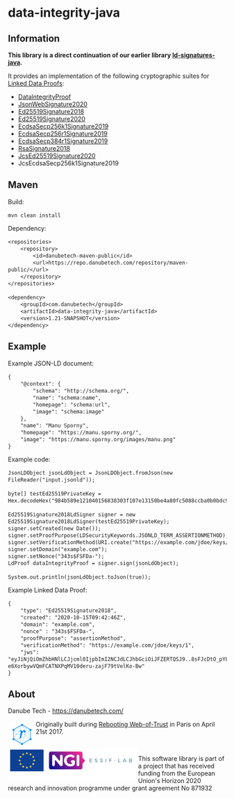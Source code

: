 # data-integrity-java

## Information

**This library is a direct continuation of our earlier library [ld-signatures-java](https://github.com/weboftrustinfo/ld-signatures-java).**

It provides an implementation of the following cryptographic suites for [Linked Data Proofs](https://w3c-ccg.github.io/ld-proofs/):

 - [DataIntegrityProof](https://w3c.github.io/vc-data-integrity/)
 - [JsonWebSignature2020](https://w3c-ccg.github.io/lds-jws2020/)
 - [Ed25519Signature2018](https://w3c-ccg.github.io/lds-ed25519-2018/)
 - [Ed25519Signature2020](https://www.w3.org/community/reports/credentials/CG-FINAL-di-eddsa-2020-20220724/)
 - [EcdsaSecp256k1Signature2019](https://w3c-ccg.github.io/lds-ecdsa-secp256k1-2019/)
 - [EcdsaSecp256r1Signature2019](https://www.w3.org/community/reports/credentials/CG-FINAL-di-ecdsa-2019-20220724/)
 - [EcdsaSecp384r1Signature2019](https://www.w3.org/community/reports/credentials/CG-FINAL-di-ecdsa-2019-20220724/)
 - [RsaSignature2018](https://w3c-ccg.github.io/lds-rsa2018/)
 - [JcsEd25519Signature2020](https://identity.foundation/JcsEd25519Signature2020/)
 - JcsEcdsaSecp256k1Signature2019

## Maven

Build:

	mvn clean install

Dependency:

	<repositories>
		<repository>
			<id>danubetech-maven-public</id>
			<url>https://repo.danubetech.com/repository/maven-public/</url>
		</repository>
	</repositories>

	<dependency>
		<groupId>com.danubetech</groupId>
		<artifactId>data-integrity-java</artifactId>
		<version>1.21-SNAPSHOT</version>
	</dependency>

## Example

Example JSON-LD document:

	{
		"@context": {
			"schema": "http://schema.org/",
			"name": "schema:name",
			"homepage": "schema:url",
			"image": "schema:image"
		},
		"name": "Manu Sporny",
		"homepage": "https://manu.sporny.org/",
		"image": "https://manu.sporny.org/images/manu.png"
	}

Example code:

    JsonLDObject jsonLdObject = JsonLDObject.fromJson(new FileReader("input.jsonld"));

    byte[] testEd25519PrivateKey = Hex.decodeHex("984b589e121040156838303f107e13150be4a80fc5088ccba0b0bdc9b1d89090de8777a28f8da1a74e7a13090ed974d879bf692d001cddee16e4cc9f84b60580".toCharArray());

    Ed25519Signature2018LdSigner signer = new Ed25519Signature2018LdSigner(testEd25519PrivateKey);
    signer.setCreated(new Date());
    signer.setProofPurpose(LDSecurityKeywords.JSONLD_TERM_ASSERTIONMETHOD);
    signer.setVerificationMethod(URI.create("https://example.com/jdoe/keys/1"));
    signer.setDomain("example.com");
    signer.setNonce("343s$FSFDa-");
    LdProof dataIntegrityProof = signer.sign(jsonLdObject);

    System.out.println(jsonLdObject.toJson(true));

Example Linked Data Proof:

	{
        "type": "Ed25519Signature2018",
        "created": "2020-10-15T09:42:46Z",
        "domain": "example.com",
        "nonce" : "343s$FSFDa-",
        "proofPurpose": "assertionMethod",
        "verificationMethod": "https://example.com/jdoe/keys/1",
        "jws": "eyJiNjQiOmZhbHNlLCJjcml0IjpbImI2NCJdLCJhbGciOiJFZERTQSJ9..8sFJcDtO_pYLjIkJNKfIOL3IOgm_bpbOqqr8ha0ZDa-e6XorbywVQmFCATNXPqMV10deru-zajF79tVelKo-Bw"
    }

## About

Danube Tech - https://danubetech.com/

<img align="left" src="https://raw.githubusercontent.com/danubetech/data-integrity-java/main/docs/logo-wot.png">

Originally built during [Rebooting Web-of-Trust](http://www.weboftrust.info/) in Paris on April 21st 2017.

<br clear="left" />

<img align="left" height="70" src="https://raw.githubusercontent.com/danubetech/data-integrity-java/main/docs/logo-ngi-essiflab.png">

This software library is part of a project that has received funding from the European Union's Horizon 2020 research and innovation programme under grant agreement No 871932
